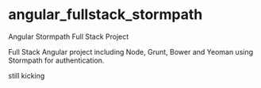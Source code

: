 # angular_fullstack_stormpath
Angular Stormpath Full Stack Project

Full Stack Angular project including Node, Grunt, Bower and Yeoman using Stormpath for authentication.

still kicking
